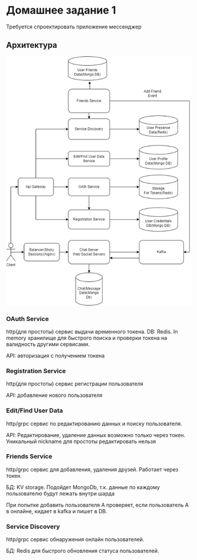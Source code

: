 # Домашнее задание 1

Требуется спроектировать приложение мессенджер

## Архитектура

<img src="diagram.png">

### OAuth Service
http(для простоты) cервис выдачи временного токена. 
DB: Redis. In memory хранилище для быстрого поиска и проверки токена 
на валидность другими сервисами.

API:
авторизация с получением токена

### Registration Service
http(для простоты) сервис регистрации пользователя

API:
добавление нового пользователя

### Edit/Find User Data
http/grpc сервис по редактированию данных и поиску пользователя.

API:
Редактирование, удаление данных возможно только через токен. Уникальный nickname 
для простоты редактировать нельзя

### Friends Service
http/grpc сервис для добавления, удаления друзей. Работает через токен.

БД:
KV storage. Подойдет MongoDb, т.к. данные по каждому пользователю будут 
лежать внутри шарда

При попытке добавить пользователя A проверяет, если пользователь
A в онлайне, кидает в kafka и пишет в DB. 

### Service Discovery
http/grpc сервис обнаружения онлайн пользователей.

БД:
Redis для быстрого обновления статуса пользователей.




